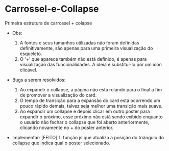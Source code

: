 # Carrossel-e-Collapse
Primeira estrutura de carrossel + colapse

- Obs:
  1. A fontes e seus tamanhos utilizadas não foram definidas definitivamente, são apenas para uma primeira visualização do esqueleto.
  2. O '+' que aparece também não está definido, é apenas para visualização das funcionalidades. A ideia é substituí-lo por um icon   clicável.

- Bugs a serem resolvidos: 
  1. Ao expandir o collapse, a página não está rolando para o final a fim de promover a visualização do card.
  2. O tempo de transição para a expansão do card está ocorrendo um pouco rápido demais, talvez seja melhor uma transição mais suave.
  3. Ao expandir um collapse e depois clicar em outro poster para expandir o próximo, esse próximo não está sendo exibido enquanto
  o usuário não fechar o collapse que foi aberto anteriormente, clicando novamente no + do poster anterior.

- Implementar:
  [FEITO] 1. função js que atualiza a posição do triângulo do collapse que indica qual o poster selecionado.
